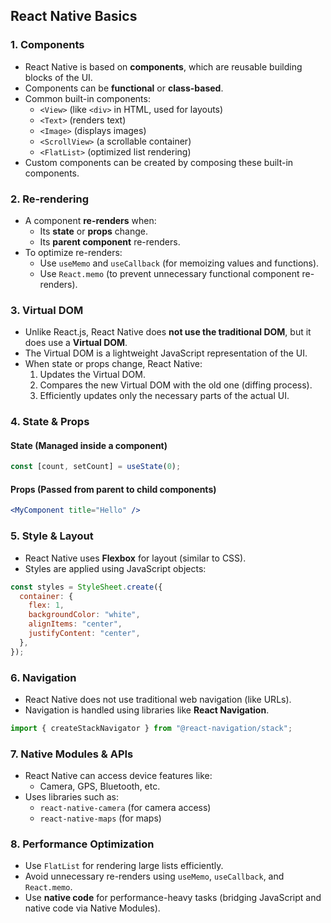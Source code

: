 ## React Native Basics

### **1. Components**
- React Native is based on **components**, which are reusable building blocks of the UI.
- Components can be **functional** or **class-based**.
- Common built-in components:
  - `<View>` (like `<div>` in HTML, used for layouts)
  - `<Text>` (renders text)
  - `<Image>` (displays images)
  - `<ScrollView>` (a scrollable container)
  - `<FlatList>` (optimized list rendering)
- Custom components can be created by composing these built-in components.

### **2. Re-rendering**
- A component **re-renders** when:
  - Its **state** or **props** change.
  - Its **parent component** re-renders.
- To optimize re-renders:
  - Use `useMemo` and `useCallback` (for memoizing values and functions).
  - Use `React.memo` (to prevent unnecessary functional component re-renders).

### **3. Virtual DOM**
- Unlike React.js, React Native does **not use the traditional DOM**, but it does use a **Virtual DOM**.
- The Virtual DOM is a lightweight JavaScript representation of the UI.
- When state or props change, React Native:
  1. Updates the Virtual DOM.
  2. Compares the new Virtual DOM with the old one (diffing process).
  3. Efficiently updates only the necessary parts of the actual UI.

### **4. State & Props**
#### **State (Managed inside a component)**
```jsx
const [count, setCount] = useState(0);
```
#### **Props (Passed from parent to child components)**
```jsx
<MyComponent title="Hello" />
```

### **5. Style & Layout**
- React Native uses **Flexbox** for layout (similar to CSS).
- Styles are applied using JavaScript objects:
```jsx
const styles = StyleSheet.create({
  container: {
    flex: 1,
    backgroundColor: "white",
    alignItems: "center",
    justifyContent: "center",
  },
});
```

### **6. Navigation**
- React Native does not use traditional web navigation (like URLs).
- Navigation is handled using libraries like **React Navigation**.
```jsx
import { createStackNavigator } from "@react-navigation/stack";
```

### **7. Native Modules & APIs**
- React Native can access device features like:
  - Camera, GPS, Bluetooth, etc.
- Uses libraries such as:
  - `react-native-camera` (for camera access)
  - `react-native-maps` (for maps)

### **8. Performance Optimization**
- Use `FlatList` for rendering large lists efficiently.
- Avoid unnecessary re-renders using `useMemo`, `useCallback`, and `React.memo`.
- Use **native code** for performance-heavy tasks (bridging JavaScript and native code via Native Modules).